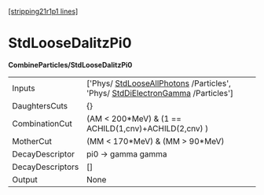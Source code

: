 [[stripping21r1p1 lines]](./stripping21r1p1-index)

# StdLooseDalitzPi0

**CombineParticles/StdLooseDalitzPi0**

|                  |                                                                                                                                                                  |
|------------------|------------------------------------------------------------------------------------------------------------------------------------------------------------------|
| Inputs           | ['Phys/ [StdLooseAllPhotons](./stripping21r1p1-stdlooseallphotons) /Particles', 'Phys/ [StdDiElectronGamma](./stripping21r1p1-stddielectrongamma) /Particles'] |
| DaughtersCuts    | {}                                                                                                                                                               |
| CombinationCut   | (AM \< 200\*MeV) & (1 == ACHILD(1,cnv)+ACHILD(2,cnv) )                                                                                                           |
| MotherCut        | (MM \< 170\*MeV) & (MM \> 90\*MeV)                                                                                                                               |
| DecayDescriptor  | pi0 -\> gamma gamma                                                                                                                                              |
| DecayDescriptors | []                                                                                                                                                             |
| Output           | None                                                                                                                                                             |
